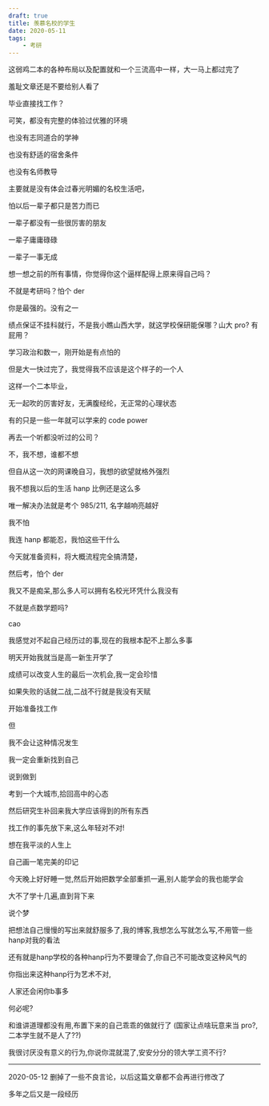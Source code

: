 ```yaml
---
draft: true
title: 羡慕名校的学生
date: 2020-05-11
tags:
    - 考研
---
```


这弱鸡二本的各种布局以及配置就和一个三流高中一样，大一马上都过完了

<!-- more -->

羞耻文章还是不要给别人看了

毕业直接找工作？

可笑，都没有完整的体验过优雅的环境

也没有志同道合的学神

也没有舒适的宿舍条件

也没有名师教导

主要就是没有体会过春光明媚的名校生活吧，

怕以后一辈子都只是苦力而已

一辈子都没有一些很厉害的朋友

一辈子庸庸碌碌

一辈子一事无成

想一想之前的所有事情，你觉得你这个逼样配得上原来得自己吗？

不就是考研吗？怕个 der

你是最强的。没有之一

绩点保证不挂科就行，不是我小瞧山西大学，就这学校保研能保哪？山大 pro? 有屁用？

学习政治和数一，刚开始是有点怕的

但是大一快过完了，我觉得我不应该是这个样子的一个人

这样一个二本毕业，

无一起吹的厉害好友，无满腹经纶，无正常的心理状态

有的只是一些一年就可以学来的 code power 

再去一个听都没听过的公司？

不，我不想，谁都不想

但自从这一次的网课晚自习，我想的欲望就格外强烈

我不想我以后的生活 hanp 比例还是这么多

唯一解决办法就是考个 985/211, 名字越响亮越好

我不怕

我连 hanp 都能忍，我怕这些干什么

今天就准备资料，将大概流程完全搞清楚，

然后考，怕个 der

我又不是痴呆,那么多人可以拥有名校光环凭什么我没有

不就是点数学题吗?

cao

我感觉对不起自己经历过的事,现在的我根本配不上那么多事

明天开始我就当是高一新生开学了

成绩可以改变人生的最后一次机会,我一定会珍惜

如果失败的话就二战,二战不行就是我没有天赋

开始准备找工作

但

我不会让这种情况发生

我一定会重新找到自己

说到做到

考到一个大城市,拾回高中的心态

然后研究生补回来我大学应该得到的所有东西

找工作的事先放下来,这么年轻对不对!

想在我平淡的人生上

自己画一笔完美的印记

今天晚上好好睡一觉,然后开始把数学全部重抓一遍,别人能学会的我也能学会

大不了学十几遍,直到背下来

说个梦

把想法自己慢慢的写出来就舒服多了,我的博客,我想怎么写就怎么写,不用管一些hanp对我的看法

还有就是hanp学校的各种hanp行为不要理会了,你自己不可能改变这种风气的

你指出来这种hanp行为艺术不对,

人家还会闲你b事多

何必呢?

和谁讲道理都没有用,布置下来的自己乖乖的做就行了 (国家让点啥玩意来当 pro?,二本学生就不是人了??)

我很讨厌没有意义的行为,你说你混就混了,安安分分的领大学工资不行?

***

2020-05-12 删掉了一些不良言论，以后这篇文章都不会再进行修改了

多年之后又是一段经历